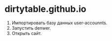# dirtytable.github.io
1. Импортировать базу данных user-accounnts.
2. Запустить denwer.
3. Открыть сайт.
